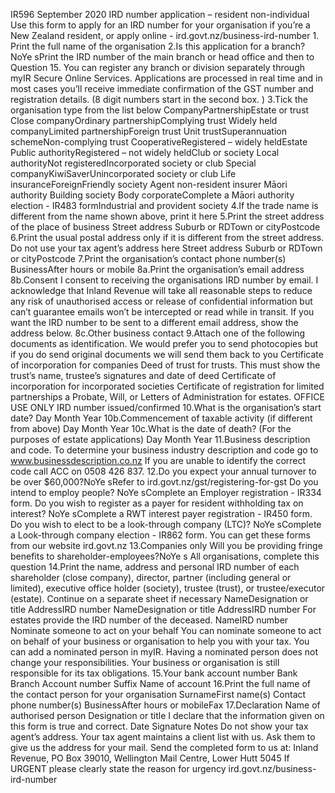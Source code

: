 IR596 September 2020 IRD number application – resident non-individual Use this form to apply for an IRD number for your organisation if you’re a New Zealand resident, or apply online - ird.govt.nz/business-ird-number 1. Print the full name of the organisation 2.Is this application for a branch?NoYe sPrint the IRD number of the main branch or head office and then to Question 15. You can register any branch or division separately through myIR Secure Online Services. Applications are processed in real time and in most cases you’ll receive immediate confirmation of the GST number and registration details. (8 digit numbers start in the second box. ) 3.Tick the organisation type from the list below CompanyPartnershipEstate or trust Close companyOrdinary partnershipComplying trust Widely held companyLimited partnershipForeign trust Unit trustSuperannuation schemeNon-complying trust CooperativeRegistered – widely heldEstate Public authorityRegistered – not widely heldClub or society Local authorityNot registeredIncorporated society or club Special companyKiwiSaverUnincorporated society or club Life insuranceForeignFriendly society Agent non-resident insurer Māori authority Building society Body corporateComplete a Māori authority election - IR483 formIndustrial and provident society 4.If the trade name is different from the name shown above, print it here 5.Print the street address of the place of business Street address Suburb or RDTown or cityPostcode 6.Print the usual postal address only if it is different from the street address. Do not use your tax agent’s address here Street address Suburb or RDTown or cityPostcode 7.Print the organisation’s contact phone number(s) BusinessAfter hours or mobile 8a.Print the organisation’s email address 8b.Consent I consent to receiving the organisations IRD number by email. I acknowledge that Inland Revenue will take all reasonable steps to reduce any risk of unauthorised access or release of confidential information but can’t guarantee emails won’t be intercepted or read while in transit. If you want the IRD number to be sent to a different email address, show the address below. 8c.Other business contact 9.Attach one of the following documents as identification. We would prefer you to send photocopies but if you do send original documents we will send them back to you Certificate of incorporation for companies Deed of trust for trusts. This must show the trust’s name, trustee’s signatures and date of deed Certificate of incorporation for incorporated societies Certificate of registration for limited partnerships a Probate, Will, or Letters of Administration for estates. OFFICE USE ONLY IRD number issued/confirmed 10.What is the organisation’s start date? Day Month Year 10b.Commencement of taxable activity (if different from above) Day Month Year 10c.What is the date of death? (For the purposes of estate applications) Day Month Year 11.Business description and code. To determine your business industry description and code go to www.businessdescription.co.nz If you are unable to identify the correct code call ACC on 0508 426 837. 12.Do you expect your annual turnover to be over $60,000?NoYe sRefer to ird.govt.nz/gst/registering-for-gst Do you intend to employ people? NoYe sComplete an Employer registration - IR334 form. Do you wish to register as a payer for resident withholding tax on interest? NoYe sComplete a RWT interest payer registration - IR450 form. Do you wish to elect to be a look-through company (LTC)? NoYe sComplete a Look-through company election - IR862 form. You can get these forms from our website ird.govt.nz 13.Companies only Will you be providing fringe benefits to shareholder-employees?NoYe s All organisations, complete this question 14.Print the name, address and personal IRD number of each shareholder (close company), director, partner (including general or limited), executive office holder (society), trustee (trust), or trustee/executor (estate). Continue on a separate sheet if necessary NameDesignation or title AddressIRD number NameDesignation or title AddressIRD number For estates provide the IRD number of the deceased. NameIRD number Nominate someone to act on your behalf You can nominate someone to act on behalf of your business or organisation to help you with your tax. You can add a nominated person in myIR. Having a nominated person does not change your responsibilities. Your business or organisation is still responsible for its tax obligations. 15.Your bank account number Bank Branch Account number Suffix Name of account 16.Print the full name of the contact person for your organisation SurnameFirst name(s) Contact phone number(s) BusinessAfter hours or mobileFax 17.Declaration Name of authorised person Designation or title I declare that the information given on this form is true and correct. Date Signature Notes Do not show your tax agent’s address. Your tax agent maintains a client list with us. Ask them to give us the address for your mail. Send the completed form to us at: Inland Revenue, PO Box 39010, Wellington Mail Centre, Lower Hutt 5045 If URGENT please clearly state the reason for urgency ird.govt.nz/business-ird-number